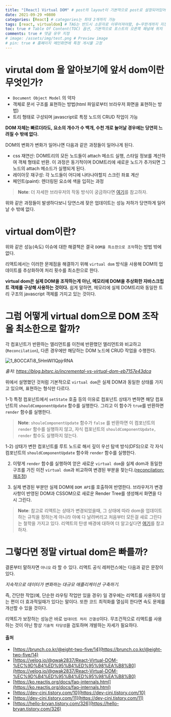 ```yaml
---
title: "[React] Virtual DOM" # post의 layout이 기본적으로 post로 설정되어있어서 Front Matter에 따로 layout변수를 만들어 주지 않아도 됨
date: 2021-09-29 +0800
categories: [React] # categories는 최대 2개까지 가능
tags: [react, virtualdom] # TAG는 반드시 소문자로 이루어져야함, 0~무한개까지 지정 가능
toc: true # Table Of Content(TOC) 옵션, 기본적으로 포스트의 오른쪽 패널에 위치
comments: true # 댓글 유무 지정
# image: /assets/img/test.png # Preview image
# pin: true # 홈페이지 메인화면에 특정 게시물 고정
---
```


# virutal dom 을 알아보기에 앞서 dom이란 무엇인가?
- `Document Object Model` 의 약자
- 객체로 문서 구조를 표현하는 방법(html 파일로부터 브라우저 화면을 표현하는 방법)
- 트리 형태로 구성되며 javascript로 특정 노드의 CRUD 작업이 가능

<b>DOM 자체는 빠르더라도, 요소의 개수가 수 백개, 수천 개로 늘어날 경우에는 당연히 느려질 수 밖에 없다.</b>

DOM의 변화가 변화가 일어나면 다음과 같은 과정들이 일어나게 된다.

- css 재연산: DOM트리의 모든 노드들이 attach 메소드 실행, 스타일 정보를 계산하여 객체 형태로 반환. 이 과정은 동기적이며 DOM트리에 새로운 노드가 추가되면 그 노드의 attach 메소드가 실행되게 된다.
- 레이아웃 재구성: 각 노드들이 어디에 나타나야할지 스크린 좌표 계산
- 페인트(paint): 렌더링된 요소에 색을 입히는 과정

> **Note**: 더 자세한 브라우저의 작동 방식이 궁금하다면 [여기](https://velog.io/@binheart/Virtual-DOM)를 참고하자.

위와 같은 과정들이 발생하다보니 당연스레 잦은 업데이트는 성능 저하가 당연하게 일어날 수 밖에 없다.

# virtual dom이란?
위와 같은 성능(속도) 이슈에 대한 해결책은 결국 `DOM을 최소한으로 조작`하는 방법 밖에 없다.

리액트에서는 이러한 문제점을 해결하기 위해 `virtual dom` 방식을 사용해 DOM의 업데이트를 추상화하여 처리 횟수를 최소한으로 한다.

<b>virtual dom은 실제 DOM을 조작하는게 아닌, 메모리에 DOM을 추상화한 자바스크립트 객체를 구상해 사용하는 것이다.</b> 쉽게 말하면, 메모리에 실제 DOM트리와 동일한 트리 구조의 javascript 객체를 가지고 있는 것이다.

# 그럼 어떻게 virtual dom으로 DOM 조작을 최소한으로 할까?
각 컴포넌트가 반환하는 엘리먼트를 이전에 반환했던 엘리먼트와 비교하고(`Reconcilation`), 다른 경우에만 해당하는 DOM 노드에 CRUD 작업을 수행한다.

![1_8OCCATi8_5HmWI1QpjrRNA](https://user-images.githubusercontent.com/44339530/162753053-c0b10645-ccc8-4d8b-ad25-e3b9dcaab165.png)

_출처: https://blog.bitsrc.io/incremental-vs-virtual-dom-eb7157e43dca_

위에서 설명했던 것처럼 기본적으로 `virtual dom`은 실제 DOM과 동일한 상태를 가지고 있으며, 표현하는 형식만 다르다.

1-1) 특정 컴포넌트에서 `setState` 호출 등의 이유로 컴포넌트 상태가 변하면 해당 컴포넌트의 `shouldComponentUpdate` 함수를 실행한다. 그리고 이 함수가 `true`를 반환하면 `render` 함수를 실행한다.

> **Note**: `shouleComponentUpdate` 함수가 `false` 를 반환하면 이 컴포넌트의 `render` 함수를 실행하지 않고, 자식 컴포넌트의 `shouldComponentUpdate, render` 함수도 실행하지 않는다.

1-2) 상태가 변한 컴포넌트를 루트 노드로 해서 깊이 우선 탐색 방식(DFS)으로 각 자식 컴포넌트의 `shouldComponentUpdate` 함수와 `render` 함수를 실행한다.

2) 이렇게 `render` 함수를 실행하여 얻은 새로운 `virtual dom`을 실제 dom과 동일한 구조를 가진 이전 `virtual dom`과 비교하여 변경된 부분을 찾는다.([reconcilation: 재조정](https://ko.reactjs.org/docs/reconciliation.html))

3) 실제 변경된 부분만 실제 DOM에 `DOM API`를 호출하여 반영한다. 브라우저가 변경 사항이 반영된 DOM과 CSSOM으로 새로운 Render Tree를 생성해서 화면을 다시 그린다.

> **Note**: 참고로 리액트는 상태가 변경되었을때, 그 상태에 따라 dom을 업데이트하는 규칙을 정하는게 아니라 아예 다 날려버리고 처음부터 모든걸 새로 그린다는 철학을 가지고 있다. 리액트의 탄생 배경에 대하여 더 알고싶다면 [여기](https://jeonyoungho.github.io/posts/01-%EB%A6%AC%EC%95%A1%ED%8A%B8%EB%8A%94-%EC%96%B4%EC%A9%8C%EB%8B%A4-%EB%A7%8C%EB%93%A4%EC%96%B4%EC%A1%8C%EC%9D%84%EA%B9%8C/)를 참고하자.

# 그렇다면 정말 virtual dom은 빠를까?
결론부터 말하자면 `아니오` 라 할 수 있다.
리액트 공식 레퍼런스에는 다음과 같은 문장이 있다.

<i>지속적으로 데이터가 변화하는 대규모 애플리케이션 구축하기.</i>

즉, 간단한 작업(예, 단순한 라우팅 작업만 있을 경우) 일 경우에는 리액트를 사용하지 않는 편이 더 효과적일때가 있다는 말이다. 또한 코드 최적화를 열심히 한다면 속도 문제를 개선할 수 있을 것이다.

리액트가 보장하는 성능은 바로 `업데이트 처리 간결성`이다. 무조건적으로 리액트를 사용하는 것이 아닌 항상 `기술적 타당성`을 검토하며 개발하는 자세가 필요하다.



#### 출처
- [https://brunch.co.kr/@eight-two-five/14](https://brunch.co.kr/@eight-two-five/14)
- [https://velog.io/@gwak2837/React-Virtual-DOM-%EC%9D%B4%ED%95%B4%ED%95%98%EA%B8%B0](https://velog.io/@gwak2837/React-Virtual-DOM-%EC%9D%B4%ED%95%B4%ED%95%98%EA%B8%B0)
- [https://ko.reactjs.org/docs/faq-internals.html](https://ko.reactjs.org/docs/faq-internals.html)
- [https://dev-cini.tistory.com/10](https://dev-cini.tistory.com/10)
- [https://dev-cini.tistory.com/11](https://dev-cini.tistory.com/11)
- [https://hello-bryan.tistory.com/326](https://hello-bryan.tistory.com/326)